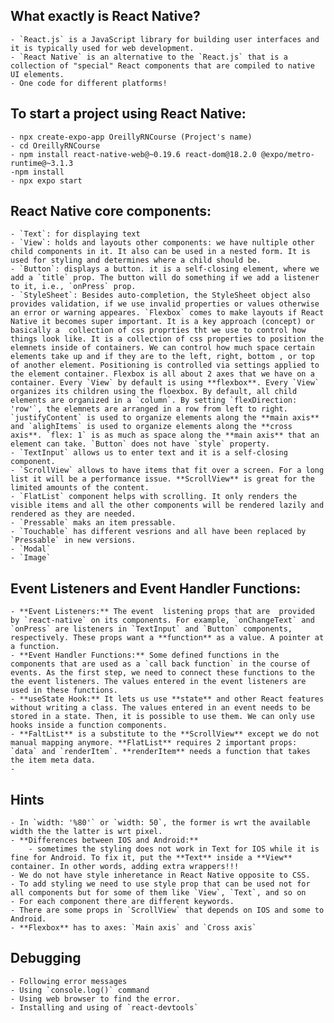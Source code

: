 ## What exactly is React Native?
    - `React.js` is a JavaScript library for building user interfaces and it is typically used for web development.
    - `React Native` is an alternative to the `React.js` that is a collection of "special" React components that are compiled to native UI elements.
    - One code for different platforms!

## To start a project using React Native:
    - npx create-expo-app OreillyRNCourse (Project's name)
    - cd OreillyRNCourse
    - npm install react-native-web@~0.19.6 react-dom@18.2.0 @expo/metro-runtime@~3.1.3
    -npm install
    - npx expo start

## React Native core components:
    - `Text`: for displaying text
    - `View`: holds and layouts other components: we have nultiple other child components in it. It also can be used in a nested form. It is used for styling and determines where a child should be.
    - `Button`: displays a button. it is a self-closing element, where we add a `title` prop. The button will do something if we add a listener to it, i.e., `onPress` prop.
    - `StyleSheet`: Besides auto-completion, the StyleSheet object also provides validation, if we use invalid properties or values otherwise an error or warning appeares. `Flexbox` comes to make layouts if React Native it becomes super important. It is a key approach (concept) or basically a  collection of css proprties tht we use to control how things look like. It is a collection of css properties to position the elemnets inside of containers. We can control how much space certain elements take up and if they are to the left, right, bottom , or top of another element. Positioning is controlled via settings applied to the element container. Flexbox is all about 2 axes that we have on a container. Every `View` by default is using **flexbox**. Every `View` organizes its children using the floexbox. By default, all child elements are organized in a `column`. By setting `flexDirection: 'row'`, the elemnets are arranged in a row from left to right. `justifyContent` is used to organize elements along the **main axis** and `alighItems` is used to organize elements along the **cross axis**. `flex: 1` is as much as space along the **main axis** that an element can take. `Button` does not have `style` property.
    - `TextInput` allows us to enter text and it is a self-closing component.
    - `ScrollView` allows to have items that fit over a screen. For a long list it will be a performance issue. **ScrollView** is great for the limited amounts of the content.
    - `FlatList` component helps with scrolling. It only renders the visible items and all the other components will be rendered lazily and rendered as they are needed.
    - `Pressable` maks an item pressable.
    - `Touchable` has different vesrions and all have been replaced by `Pressable` in new versions.
    - `Modal` 
    - `Image`
    


## Event Listeners and Event Handler Functions:
    - **Event Listeners:** The event  listening props that are  provided by `react-native` on its components. For example, `onChangeText` and `onPress` are listeners in `TextInput` and `Button` components, respectively. These props want a **function** as a value. A pointer at a function.
    - **Event Handler Functions:** Some defined functions in the components that are used as a `call back function` in the course of events. As the first step, we need to connect these functions to the the event listeners. The values entered in the event listeners are used in these functions.
    - **useState Hook:** It lets us use **state** and other React features without writing a class. The values entered in an event needs to be stored in a state. Then, it is possible to use them. We can only use hooks inside a function components.
    - **FaltList** is a substitute to the **ScrollView** except we do not manual mapping anymore. **FlatList** requires 2 important props: `data` and `renderItem`. **renderItem** needs a function that takes the item meta data.
    -



## Hints
    - In `width: '%80'` or `width: 50`, the former is wrt the available width the the latter is wrt pixel.
    - **Differences between IOS and Android:**
        - sometimes the styling does not work in Text for IOS while it is fine for Android. To fix it, put the **Text** inside a **View** container. In other words, adding extra wrappers!!!
    - We do not have style inheretance in React Native opposite to CSS.
    - To add styling we need to use style prop that can be used not for all components but for some of them like `View`, `Text`, and so on
    - For each component there are different keywords.
    - There are some props in `ScrollView` that depends on IOS and some to Android.
    - **Flexbox** has to axes: `Main axis` and `Cross axis`

## Debugging
    - Following error messages
    - Using `console.log()` command
    - Using web browser to find the error.
    - Installing and using of `react-devtools`


















